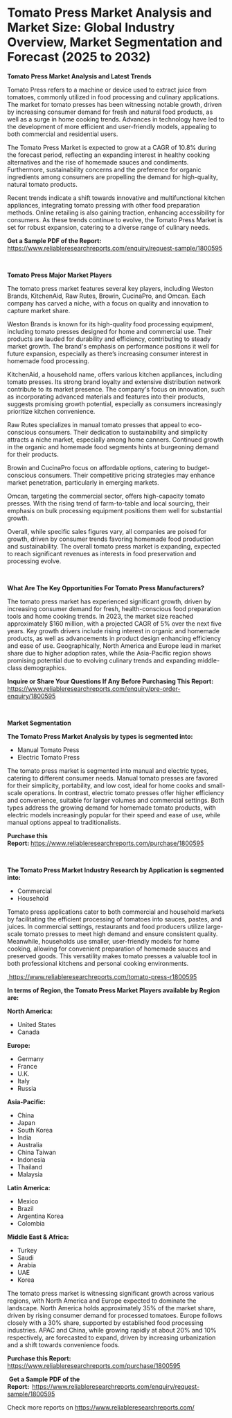 <p><h1>Tomato Press Market Analysis and Market Size: Global Industry Overview, Market Segmentation and Forecast (2025 to 2032)</h1></p><p><strong>Tomato Press Market Analysis and Latest Trends</strong></p>
<p><p>Tomato Press refers to a machine or device used to extract juice from tomatoes, commonly utilized in food processing and culinary applications. The market for tomato presses has been witnessing notable growth, driven by increasing consumer demand for fresh and natural food products, as well as a surge in home cooking trends. Advances in technology have led to the development of more efficient and user-friendly models, appealing to both commercial and residential users.</p><p>The Tomato Press Market is expected to grow at a CAGR of 10.8% during the forecast period, reflecting an expanding interest in healthy cooking alternatives and the rise of homemade sauces and condiments. Furthermore, sustainability concerns and the preference for organic ingredients among consumers are propelling the demand for high-quality, natural tomato products. </p><p>Recent trends indicate a shift towards innovative and multifunctional kitchen appliances, integrating tomato pressing with other food preparation methods. Online retailing is also gaining traction, enhancing accessibility for consumers. As these trends continue to evolve, the Tomato Press Market is set for robust expansion, catering to a diverse range of culinary needs.</p></p>
<p><strong>Get a Sample PDF of the Report:&nbsp;</strong> <a href="https://www.reliableresearchreports.com/enquiry/request-sample/1800595?utm_campaign=3034&utm_medium=2&utm_source=Github&utm_content=ia&utm_term=04042025&utm_id=tomato-press">https://www.reliableresearchreports.com/enquiry/request-sample/1800595</a></p>
<p>&nbsp;</p>
<p><strong>Tomato Press Major Market Players</strong></p>
<p><p>The tomato press market features several key players, including Weston Brands, KitchenAid, Raw Rutes, Browin, CucinaPro, and Omcan. Each company has carved a niche, with a focus on quality and innovation to capture market share.</p><p>Weston Brands is known for its high-quality food processing equipment, including tomato presses designed for home and commercial use. Their products are lauded for durability and efficiency, contributing to steady market growth. The brand's emphasis on performance positions it well for future expansion, especially as there’s increasing consumer interest in homemade food processing.</p><p>KitchenAid, a household name, offers various kitchen appliances, including tomato presses. Its strong brand loyalty and extensive distribution network contribute to its market presence. The company's focus on innovation, such as incorporating advanced materials and features into their products, suggests promising growth potential, especially as consumers increasingly prioritize kitchen convenience.</p><p>Raw Rutes specializes in manual tomato presses that appeal to eco-conscious consumers. Their dedication to sustainability and simplicity attracts a niche market, especially among home canners. Continued growth in the organic and homemade food segments hints at burgeoning demand for their products.</p><p>Browin and CucinaPro focus on affordable options, catering to budget-conscious consumers. Their competitive pricing strategies may enhance market penetration, particularly in emerging markets.</p><p>Omcan, targeting the commercial sector, offers high-capacity tomato presses. With the rising trend of farm-to-table and local sourcing, their emphasis on bulk processing equipment positions them well for substantial growth.</p><p>Overall, while specific sales figures vary, all companies are poised for growth, driven by consumer trends favoring homemade food production and sustainability. The overall tomato press market is expanding, expected to reach significant revenues as interests in food preservation and processing evolve.</p></p>
<p>&nbsp;</p>
<p><strong>What Are The Key Opportunities For Tomato Press Manufacturers?</strong></p>
<p><p>The tomato press market has experienced significant growth, driven by increasing consumer demand for fresh, health-conscious food preparation tools and home cooking trends. In 2023, the market size reached approximately $160 million, with a projected CAGR of 5% over the next five years. Key growth drivers include rising interest in organic and homemade products, as well as advancements in product design enhancing efficiency and ease of use. Geographically, North America and Europe lead in market share due to higher adoption rates, while the Asia-Pacific region shows promising potential due to evolving culinary trends and expanding middle-class demographics.</p></p>
<p><strong>Inquire or Share Your Questions If Any Before Purchasing This Report:</strong> <a href="https://www.reliableresearchreports.com/enquiry/pre-order-enquiry/1800595?utm_campaign=3034&utm_medium=2&utm_source=Github&utm_content=ia&utm_term=04042025&utm_id=tomato-press">https://www.reliableresearchreports.com/enquiry/pre-order-enquiry/1800595</a></p>
<p>&nbsp;</p>
<p><strong>Market Segmentation</strong></p>
<p><strong>The Tomato Press Market Analysis by types is segmented into:</strong></p>
<p><ul><li>Manual Tomato Press</li><li>Electric Tomato Press</li></ul></p>
<p><p>The tomato press market is segmented into manual and electric types, catering to different consumer needs. Manual tomato presses are favored for their simplicity, portability, and low cost, ideal for home cooks and small-scale operations. In contrast, electric tomato presses offer higher efficiency and convenience, suitable for larger volumes and commercial settings. Both types address the growing demand for homemade tomato products, with electric models increasingly popular for their speed and ease of use, while manual options appeal to traditionalists.</p></p>
<p><strong>Purchase this Report:&nbsp;</strong><a href="https://www.reliableresearchreports.com/purchase/1800595?utm_campaign=3034&utm_medium=2&utm_source=Github&utm_content=ia&utm_term=04042025&utm_id=tomato-press">https://www.reliableresearchreports.com/purchase/1800595</a></p>
<p>&nbsp;</p>
<p><strong>The Tomato Press Market Industry Research by Application is segmented into:</strong></p>
<p><ul><li>Commercial</li><li>Household</li></ul></p>
<p><p>Tomato press applications cater to both commercial and household markets by facilitating the efficient processing of tomatoes into sauces, pastes, and juices. In commercial settings, restaurants and food producers utilize large-scale tomato presses to meet high demand and ensure consistent quality. Meanwhile, households use smaller, user-friendly models for home cooking, allowing for convenient preparation of homemade sauces and preserved goods. This versatility makes tomato presses a valuable tool in both professional kitchens and personal cooking environments.</p></p>
<p><a href="https://www.reliableresearchreports.com/tomato-press-r1800595?utm_campaign=3034&utm_medium=2&utm_source=Github&utm_content=ia&utm_term=04042025&utm_id=tomato-press">&nbsp;https://www.reliableresearchreports.com/tomato-press-r1800595</a></p>
<p><strong>In terms of Region, the Tomato Press Market Players available by Region are:</strong></p>
<p>
    <p> <strong> North America: </strong>
        <ul>
            <li>United States</li>
            <li>Canada</li>
        </ul>
        </p> 
    <p> <strong> Europe: </strong>
        <ul>
            <li>Germany</li>
            <li>France</li>
            <li>U.K.</li>
            <li>Italy</li>
            <li>Russia</li>
        </ul>
        </p> 
    <p> <strong> Asia-Pacific: </strong>
        <ul>
            <li>China</li>
            <li>Japan</li>
            <li>South Korea</li>
            <li>India</li>
            <li>Australia</li>
            <li>China Taiwan</li>
            <li>Indonesia</li>
            <li>Thailand</li>
            <li>Malaysia</li>
        </ul>
        </p> 
    <p> <strong> Latin America: </strong>
        <ul>
            <li>Mexico</li>
            <li>Brazil</li>
            <li>Argentina Korea</li>
            <li>Colombia</li>
        </ul>
        </p> 
    <p> <strong> Middle East & Africa: </strong>
        <ul>
            <li>Turkey</li>
            <li>Saudi</li>
            <li>Arabia</li>
            <li>UAE</li>
            <li>Korea</li>
        </ul>
    </p>
    </p>
<p><p>The tomato press market is witnessing significant growth across various regions, with North America and Europe expected to dominate the landscape. North America holds approximately 35% of the market share, driven by rising consumer demand for processed tomatoes. Europe follows closely with a 30% share, supported by established food processing industries. APAC and China, while growing rapidly at about 20% and 10% respectively, are forecasted to expand, driven by increasing urbanization and a shift towards convenience foods.</p></p>
<p><strong>Purchase this Report: </strong><a href="https://www.reliableresearchreports.com/purchase/1800595?utm_campaign=3034&utm_medium=2&utm_source=Github&utm_content=ia&utm_term=04042025&utm_id=tomato-press">https://www.reliableresearchreports.com/purchase/1800595</a></p>
<p>&nbsp;<strong>Get a Sample PDF of the Report:&nbsp;&nbsp;</strong><a href="https://www.reliableresearchreports.com/enquiry/request-sample/1800595?utm_campaign=3034&utm_medium=2&utm_source=Github&utm_content=ia&utm_term=04042025&utm_id=tomato-press">https://www.reliableresearchreports.com/enquiry/request-sample/1800595</a></p>
<p><strong></strong></p>
<p>Check more reports on <a href="https://www.reliableresearchreports.com/?utm_campaign=3034&utm_medium=2&utm_source=Github&utm_content=ia&utm_term=04042025&utm_id=tomato-press">https://www.reliableresearchreports.com/</a></p>